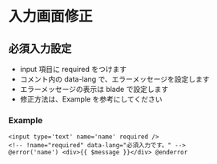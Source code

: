# 入力画面修正

## 必須入力設定
- input 項目に required をつけます
- コメント内の data-lang で、エラーメッセージを設定します
- エラーメッセージの表示は blade で設定します
- 修正方法は、Example を参考にしてください

### Example
```
<input type='text' name='name' required />
<!-- !name="required" data-lang="必須入力です。" -->
@error('name') <div>{{ $message }}</div> @enderror
```
